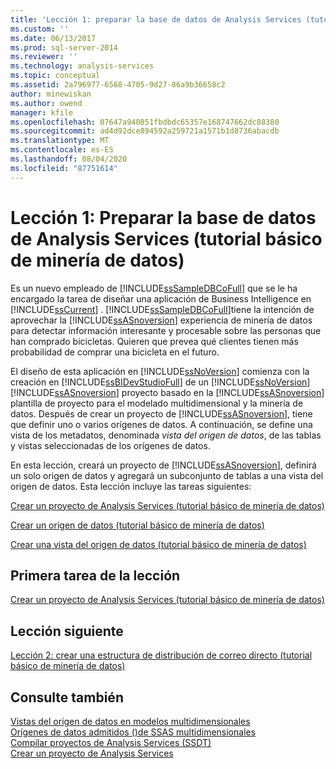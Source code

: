 ```yaml
---
title: 'Lección 1: preparar la base de datos de Analysis Services (tutorial básico de minería de datos) | Microsoft Docs'
ms.custom: ''
ms.date: 06/13/2017
ms.prod: sql-server-2014
ms.reviewer: ''
ms.technology: analysis-services
ms.topic: conceptual
ms.assetid: 2a796977-6568-4705-9d27-86a9b36658c2
author: minewiskan
ms.author: owend
manager: kfile
ms.openlocfilehash: 07647a940851fbdbdc65357e168747662dc88380
ms.sourcegitcommit: ad4d92dce894592a259721a1571b1d8736abacdb
ms.translationtype: MT
ms.contentlocale: es-ES
ms.lasthandoff: 08/04/2020
ms.locfileid: "87751614"
---
```

# <a name="lesson-1-preparing-the-analysis-services-database-basic-data-mining-tutorial"></a>Lección 1: Preparar la base de datos de Analysis Services (tutorial básico de minería de datos)
  Es un nuevo empleado de [!INCLUDE[ssSampleDBCoFull](../includes/sssampledbcofull-md.md)] que se le ha encargado la tarea de diseñar una aplicación de Business Intelligence en [!INCLUDE[ssCurrent](../includes/sscurrent-md.md)] . [!INCLUDE[ssSampleDBCoFull](../includes/sssampledbcofull-md.md)]tiene la intención de aprovechar la [!INCLUDE[ssASnoversion](../includes/ssasnoversion-md.md)] experiencia de minería de datos para detectar información interesante y procesable sobre las personas que han comprado bicicletas. Quieren que prevea qué clientes tienen más probabilidad de comprar una bicicleta en el futuro.  
  
 El diseño de esta aplicación en [!INCLUDE[ssNoVersion](../includes/ssnoversion-md.md)] comienza con la creación en [!INCLUDE[ssBIDevStudioFull](../includes/ssbidevstudiofull-md.md)] de un [!INCLUDE[ssNoVersion](../includes/ssnoversion-md.md)] [!INCLUDE[ssASnoversion](../includes/ssasnoversion-md.md)] proyecto basado en la [!INCLUDE[ssASnoversion](../includes/ssasnoversion-md.md)] plantilla de proyecto para el modelado multidimensional y la minería de datos. Después de crear un proyecto de [!INCLUDE[ssASnoversion](../includes/ssasnoversion-md.md)], tiene que definir uno o varios orígenes de datos. A continuación, se define una vista de los metadatos, denominada *vista del origen de datos*, de las tablas y vistas seleccionadas de los orígenes de datos.  
  
 En esta lección, creará un proyecto de [!INCLUDE[ssASnoversion](../includes/ssasnoversion-md.md)], definirá un solo origen de datos y agregará un subconjunto de tablas a una vista del origen de datos. Esta lección incluye las tareas siguientes:  
  
 [Crear un proyecto de Analysis Services &#40;tutorial básico de minería de datos&#41;](../../2014/tutorials/creating-an-analysis-services-project-basic-data-mining-tutorial.md)  
  
 [Crear un origen de datos &#40;tutorial básico de minería de datos&#41;](../../2014/tutorials/creating-a-data-source-basic-data-mining-tutorial.md)  
  
 [Crear una vista del origen de datos &#40;tutorial básico de minería de datos&#41;](../../2014/tutorials/creating-a-data-source-view-basic-data-mining-tutorial.md)  
  
## <a name="first-task-in-lesson"></a>Primera tarea de la lección  
 [Crear un proyecto de Analysis Services &#40;tutorial básico de minería de datos&#41;](../../2014/tutorials/creating-an-analysis-services-project-basic-data-mining-tutorial.md)  
  
## <a name="next-lesson"></a>Lección siguiente  
 [Lección 2: crear una estructura de distribución de correo directo &#40;tutorial básico de minería de datos&#41;](../../2014/tutorials/lesson-2-building-a-targeted-mailing-structure-basic-data-mining-tutorial.md)  
  
## <a name="see-also"></a>Consulte también  
 [Vistas del origen de datos en modelos multidimensionales](https://docs.microsoft.com/analysis-services/multidimensional-models/data-source-views-in-multidimensional-models)   
 [Orígenes de datos admitidos &#40;&#41;de SSAS multidimensionales](https://docs.microsoft.com/analysis-services/multidimensional-models/supported-data-sources-ssas-multidimensional)   
 [Compilar proyectos de Analysis Services &#40;SSDT&#41;](https://docs.microsoft.com/analysis-services/multidimensional-models/build-analysis-services-projects-ssdt)   
 [Crear un proyecto de Analysis Services](../analysis-services/lesson-1-1-creating-an-analysis-services-project.md)  
  
  
